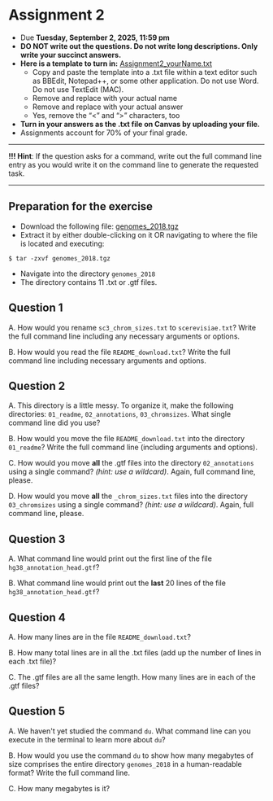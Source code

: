 # Assignment 2

- Due **Tuesday, September 2, 2025, 11:59 pm** 
- **DO NOT write out the questions. Do not write long descriptions. Only write your succinct answers.**
- **Here is a template to turn in:** [Assignment2_yourName.txt](https://github.com/jesshill/CSU-2025FA-DSCI-510-001_LINUX_as_a_computational_platform/blob/main/Home_Work/Assignment2_yourName.txt)
  - Copy and paste the template into a .txt file within a text editor such as BBEdit, Notepad++, or some other application. Do not use Word. Do not use TextEdit (MAC).
  - Remove <yourNameHere> and replace with your actual name
  - Remove <answerHere> and replace with your actual answer
  - Yes, remove the “<” and “>” characters, too
- **Turn in your answers as the .txt file on Canvas by uploading your file.**
- Assignments account for 70% of your final grade. 

---

**!!! Hint**: If the question asks for a command, write out the full command line entry as you would write it on the command line to generate the requested task.

---

## Preparation for the exercise

- Download the following file: [genomes_2018.tgz](https://github.com/jesshill/CSU-2025FA-DSCI-510-001_LINUX_as_a_computational_platform/blob/main/Data/genomes_2018.tgz)
- Extract it by either double-clicking on it OR navigating to where the file is located and executing:

```
$ tar -zxvf genomes_2018.tgz
```
- Navigate into the directory `genomes_2018`
- The directory contains 11 .txt or .gtf files.

## Question 1

A. How would you rename `sc3_chrom_sizes.txt` to `scerevisiae.txt`? Write the full command line including any necessary arguments or options.

B. How would you read the file `README_download.txt`? Write the full command line including necessary arguments and options.

## Question 2

A. This directory is a little messy. To organize it, make the following directories: `01_readme`, `02_annotations`, `03_chromsizes`. What single command line did you use?

B. How would you move the file `README_download.txt` into the directory `01_readme`? Write the full command line (including arguments and options).

C. How would you move **all** the .gtf files into the directory `02_annotations` using a single command? *(hint: use a wildcard)*. Again, full command line, please.

D. How would you move **all** the `_chrom_sizes.txt` files into the directory `03_chromsizes` using a single command? *(hint: use a wildcard)*. Again, full command line, please.

## Question 3

A. What command line would print out the first line of the file `hg38_annotation_head.gtf`?

B. What command line would print out the **last** 20 lines of the file `hg38_annotation_head.gtf`?

## Question 4

A. How many lines are in the file `README_download.txt`?

B. How many total lines are in all the .txt files (add up the number of lines in each .txt file)?

C. The .gtf files are all the same length. How many lines are in each of the .gtf files?

## Question 5

A. We haven't yet studied the command `du`. What command line can you execute in the terminal to learn more about `du`?

B. How would you use the command `du` to show how many megabytes of size comprises the entire directory `genomes_2018` in a human-readable format? Write the full command line.

C. How many megabytes is it?
